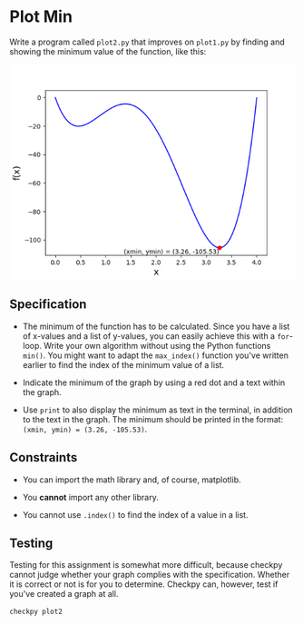 # Plot Min

Write a program called `plot2.py` that improves on `plot1.py` by finding and showing the minimum value of the function, like this:

![](plot2.png)

## Specification

* The minimum of the function has to be calculated. Since you have a list of x-values and a list of y-values, you can easily achieve this with a `for`-loop. Write your own algorithm without using the Python functions `min()`. You might want to adapt the `max_index()` function you've written earlier to find the index of the minimum value of a list.

* Indicate the minimum of the graph by using a red dot and a text within the graph.

* Use `print` to also display the minimum as text in the terminal, in addition to the text in the graph. The minimum should be printed in the format: `(xmin, ymin) = (3.26, -105.53)`.

## Constraints

* You can import the math library and, of course, matplotlib.

* You **cannot** import any other library.

* You cannot use `.index()` to find the index of a value in a list.

## Testing

Testing for this assignment is somewhat more difficult, because checkpy cannot judge whether your graph complies with the specification. Whether it is correct or not is for you to determine. Checkpy can, however, test if you've created a graph at all.

    checkpy plot2
